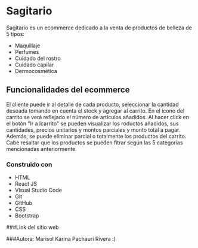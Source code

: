 # Sagitario

Sagitario es un ecommerce dedicado a la venta de  productos de belleza de 5 tipos: 
 - Maquillaje
 - Perfumes
 - Cuidado del rostro
 - Cuidado capilar
 - Dermocosmética

## Funcionalidades del ecommerce

El cliente puede ir al detalle de cada producto, seleccionar la cantidad deseada tomando en cuenta el stock y agregar al carrito. En el ícono del carrito se verá reflejado el número de artículos añadidos. Al hacer click en el botón "Ir a lcarrito" se pueden visualizar los roductos añadidos, sus cantidades, precios unitarios y montos parciales y monto total a pagar. Además, se puede eliminar parcial o totalmente los productos del carrito. Cabe resaltar que los productos se pueden fitrar según las 5 categorías mencionadas anteriormente. 

### Construido con

 - HTML
 - React JS
 - Visual Studio Code
 - Git
 - GitHub
 - CSS
 - Bootstrap
 

###Link del sitio web


###Autora:
Marisol Karina Pachauri Rivera :)


